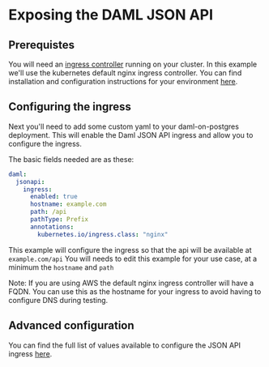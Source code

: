 # Exposing the DAML JSON API

## Prerequistes

You will need an [ingress controller](/services#ingress-controller) running on
your cluster.
In this example we'll use the kubernetes default nginx ingress controller.
You can find installation and configuration instructions for your
environment [here](https://kubernetes.github.io/ingress-nginx/deploy/).

## Configuring the ingress

Next you'll need to add some custom yaml to your daml-on-postgres deployment.
This will enable the Daml JSON API ingress and allow you to configure
the ingress.

The basic fields needed are as these:

```yaml
daml:
  jsonapi:
    ingress:
      enabled: true
      hostname: example.com
      path: /api
      pathType: Prefix
      annotations:
        kubernetes.io/ingress.class: "nginx"
```

This example will configure the ingress so that the api will be available
at `example.com/api`
You will needs to edit this example for your use case, at a minimum
the `hostname` and `path`

Note:
If you are using AWS the default nginx ingress controller will have a FQDN.
You can use this as the hostname for your ingress to avoid having to configure
DNS during testing.

## Advanced configuration

You can find the full list of values available to configure the JSON API
ingress [here](../).

